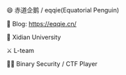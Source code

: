 😄 赤道企鹅 / eqqie(Equatorial Penguin)

📕 Blog: https://eqqie.cn/

🏫 Xidian University

⚔️ L-team

🧑‍💻 Binary Security / CTF Player
